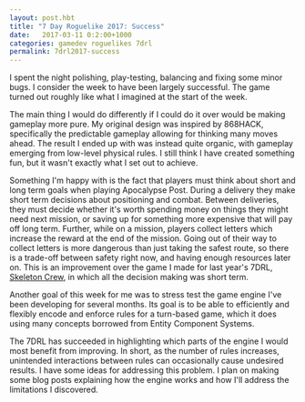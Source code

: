 ```yaml
---
layout: post.hbt
title: "7 Day Roguelike 2017: Success"
date:   2017-03-11 0:2:00+1000
categories: gamedev roguelikes 7drl
permalink: 7drl2017-success
---
```


I spent the night polishing, play-testing, balancing and fixing some minor bugs.
I consider the week to have been largely successful. The game turned out roughly
like what I imagined at the start of the week.

The main thing I would do differently if I could do it over would be making
gameplay more pure. My original design was inspired by 868HACK, specifically the
predictable gameplay allowing for thinking many moves ahead. The result I ended
up with was instead quite organic, with gameplay emerging from low-level physical
rules. I still think I have created something fun, but it wasn't exactly what I
set out to achieve.

Something I'm happy with is the fact that players must think about short and
long term goals when playing Apocalypse Post. During a delivery they make short
term decisions about positioning and combat. Between deliveries, they must
decide whether it's worth spending money on things they might need next mission,
or saving up for something more expensive that will pay off long term.
Further, while on a mission, players collect letters which increase the reward
at the end of the mission. Going out of their way to collect letters is more
dangerous than just taking the safest route, so there is a trade-off between
safety right now, and having enough resources later on.
This is
an improvement over the game I made for last year's 7DRL,
[Skeleton Crew](/skeleton-crew), in which all the decision making was short
term.

Another goal of this week for me was to stress test the game engine I've
been developing for several months. Its goal is to be able to efficiently and
flexibly encode and enforce rules for a turn-based game,
which it does using many concepts
borrowed from Entity Component Systems.

The 7DRL has succeeded in highlighting
which parts of the engine I would most benefit from improving. In short, as the
number of rules increases, unintended interactions between rules can
occasionally cause undesired results. I have some ideas for addressing this
problem. I plan on making some blog posts explaining how the engine works and
how I'll address the limitations I discovered.

